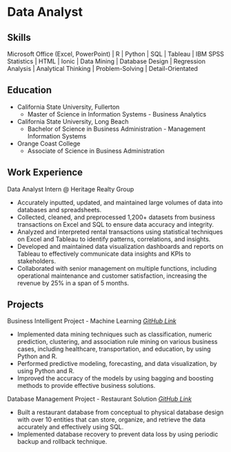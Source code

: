 # Data Analyst
## Skills
Microsoft Office (Excel, PowerPoint) | R | Python | SQL | Tableau | IBM SPSS Statistics | HTML | Ionic | Data Mining | Database Design | Regression Analysis | Analytical Thinking | Problem-Solving | Detail-Orientated 

## Education
- California State University, Fullerton
  - Master of Science in Information Systems - Business Analytics
- California State University, Long Beach
  - Bachelor of Science in Business Administration - Management Information Systems
- Orange Coast College
  - Associate of Science in Business Administration

## Work Experience
Data Analyst Intern @ Heritage Realty Group
- Accurately inputted, updated, and maintained large volumes of data into databases and spreadsheets.
- Collected, cleaned, and preprocessed 1,200+ datasets from business transactions on Excel and SQL to ensure data accuracy and integrity.
- Analyzed and interpreted rental transactions using statistical techniques on Excel and Tableau to identify patterns, correlations, and insights.
- Developed and maintained data visualization dashboards and reports on Tableau to effectively communicate data insights and KPIs to stakeholders.
- Collaborated with senior management on multiple functions, including operational maintenance and customer satisfaction, increasing the revenue by 25% in a span of 5 months.


## Projects
Business Intelligent Project - Machine Learning  *[GitHub Link](https://github.com/petertaing/business-intelligent-project-machine-learning.git)* 
- Implemented data mining techniques such as classification, numeric prediction, clustering, and association rule mining on various business cases, including healthcare, transportation, and education, by using Python and R.
- Performed predictive modeling, forecasting, and data visualization, by using Python and R.
- Improved the accuracy of the models by using bagging and boosting methods to provide effective business solutions.

Database Management Project - Restaurant Solution *[GitHub Link]([https://github.com/petertaing/business-intelligent-project-machine-learning.git](https://github.com/petertaing/database-management-project.git))*
- Built a restaurant database from conceptual to physical database design with over 10 entities that can store, organize, and retrieve the data accurately and effectively using SQL.
- Implemented database recovery to prevent data loss by using periodic backup and rollback technique.

